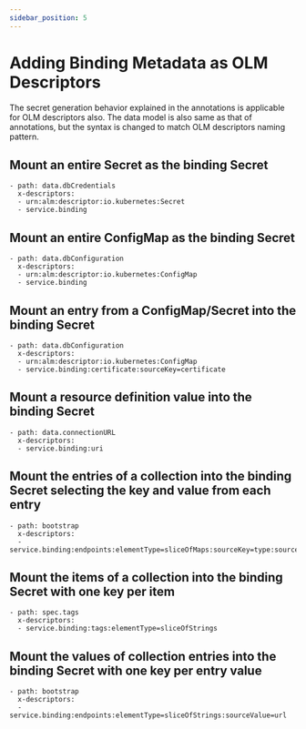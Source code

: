 ```yaml
---
sidebar_position: 5
---
```


# Adding Binding Metadata as OLM Descriptors

The secret generation behavior explained in the annotations is applicable for
OLM descriptors also.  The data model is also same as that of annotations, but
the syntax is changed to match OLM descriptors naming pattern.

## Mount an entire Secret as the binding Secret

```
- path: data.dbCredentials
  x-descriptors:
  - urn:alm:descriptor:io.kubernetes:Secret
  - service.binding
```

## Mount an entire ConfigMap as the binding Secret

```
- path: data.dbConfiguration
  x-descriptors:
  - urn:alm:descriptor:io.kubernetes:ConfigMap
  - service.binding
```

## Mount an entry from a ConfigMap/Secret into the binding Secret

```
- path: data.dbConfiguration
  x-descriptors:
  - urn:alm:descriptor:io.kubernetes:ConfigMap
  - service.binding:certificate:sourceKey=certificate
```

## Mount a resource definition value into the binding Secret


```
- path: data.connectionURL
  x-descriptors:
  - service.binding:uri
```

## Mount the entries of a collection into the binding Secret selecting the key and value from each entry

```
- path: bootstrap
  x-descriptors:
  - service.binding:endpoints:elementType=sliceOfMaps:sourceKey=type:sourceValue=url
```

## Mount the items of a collection into the binding Secret with one key per item

```
- path: spec.tags
  x-descriptors:
  - service.binding:tags:elementType=sliceOfStrings
```

## Mount the values of collection entries into the binding Secret with one key per entry value

```
- path: bootstrap
  x-descriptors:
  - service.binding:endpoints:elementType=sliceOfStrings:sourceValue=url
```
